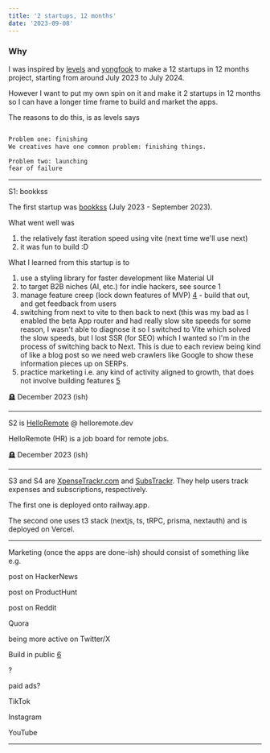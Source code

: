 ```yaml
---
title: '2 startups, 12 months'
date: '2023-09-08'
---
```


### Why

I was inspired by [levels](https://levels.io/12-startups-12-months) and [yongfook](https://blog.yongfook.com/12-startups-in-12-months.html) to make a 12 startups in 12 months project, starting from around July 2023 to July 2024.

However I want to put my own spin on it and make it 2 startups in 12 months so I can have a longer time frame to build and market the apps.

The reasons to do this, is as levels says

```md

Problem one: finishing
We creatives have one common problem: finishing things. 

Problem two: launching
fear of failure

```


---

S1: bookkss

The first startup was [bookkss](https://bookkss.com) (July 2023 - September 2023).

What went well was
1. the relatively fast iteration speed using vite (next time we'll use next)
2. it was fun to build :D

What I learned from this startup is to 
1. use a styling library for faster development like Material UI
2. to target B2B niches (AI, etc.) for indie hackers, see source 1
3. manage feature creep (lock down features of MVP) [4](https://fastercapital.com/content/Lean-Startup--Feature-Creep.html#Key-Takeaways-on-Lean-Startups-and-Feature-Creep) - build that out, and get feedback from users
4. switching from next to vite to then back to next (this was my bad as I enabled the beta App router and had really slow site speeds for some reason, I wasn't able to diagnose it so I switched to Vite which solved the slow speeds, but I lost SSR (for SEO) which I wanted so I'm in the process of switching back to Next. This is due to each review being kind of like a blog post so we need web crawlers like Google to show these information pieces up on SERPs. 
5. practice marketing i.e. any kind of activity aligned to growth, that does not involve building features [5](https://www.bannerbear.com/blog/one-year-of-marketing-a-saas-from-10k-to-20k-mrr/)


🪦 December 2023 (ish)

---

S2 is [HelloRemote](https://helloremote.dev) @ helloremote.dev

HelloRemote (HR) is a job board for remote jobs.

🪦 December 2023 (ish)

---

S3 and S4 are [XpenseTrackr.com](https://xpensetrackr.com) and [SubsTrackr](https://substrackr.com). They help users track expenses and subscriptions, respectively.

The first one is deployed onto railway.app.

The second one uses t3 stack (nextjs, ts, tRPC, prisma, nextauth) and is deployed on Vercel.

---

Marketing (once the apps are done-ish) should consist of something like e.g.

post on HackerNews

post on ProductHunt

post on Reddit

Quora

being more active on Twitter/X

Build in public [6](https://failory.com/blog/building-in-public)

?

paid ads?

TikTok

Instagram

YouTube

---

